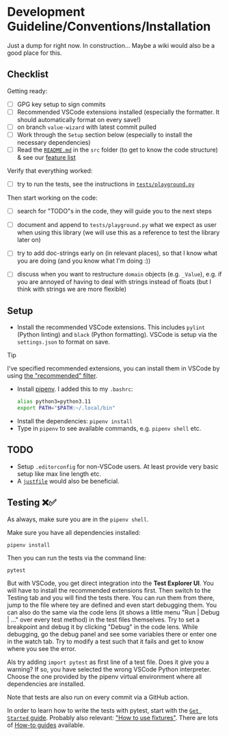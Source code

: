 # Development Guideline/Conventions/Installation

Just a dump for right now. In construction... Maybe a wiki would also be a good place for this.


## Checklist
Getting ready:
- [ ] GPG key setup to sign commits
- [ ] Recommended VSCode extensions installed (especially the formatter. It should automatically format on every save!)
- [ ] on branch `value-wizard` with latest commit pulled
- [ ] Work through the `Setup` section below (especially to install the necessary dependencies)
- [ ] Read the [`README.md`](https://github.com/paul019/ValueWizard/tree/value-wizard/src#code-structure) in the `src` folder (to get to know the code structure) & see our [feature list](https://github.com/paul019/ValueWizard/issues/16)

Verify that everything worked:
- [ ] try to run the tests, see the instructions in [`tests/playground.py`](./tests/playground.py)

Then start working on the code:
- [ ] search for "TODO"s in the code, they will guide you to the next steps
- [ ] document and append to `tests/playground.py` what we expect as user when using this library (we will use this as a reference to test the library later on)
- [ ] try to add doc-strings early on (in relevant places), so that I know what you are doing (and you know what I'm doing :))
- [ ] discuss when you want to restructure `domain` objects (e.g. `_Value`), e.g. if you are annoyed of having to deal with strings instead of floats (but I think with strings we are more flexible)


## Setup

- Install the recommended VSCode extensions. This includes `pylint` (Python linting) and `black` (Python formatting). VSCode is setup via the `settings.json` to format on save.

> [!Tip]
> I've specified recommended extensions, you can install them in VSCode by using [the "recommended" filter](https://code.visualstudio.com/docs/editor/extension-marketplace#_extensions-view-filter-and-commands).

- Install [pipenv](https://pipenv.pypa.io/en/latest/installation.html). I added this to my `.bashrc`:
  ```bash
  alias python3=python3.11
  export PATH="$PATH:~/.local/bin"
  ```
- Install the dependencies: `pipenv install`
- Type in `pipenv` to see available commands, e.g. `pipenv shell` etc.


## TODO
- Setup `.editorconfig` for non-VSCode users. At least provide very basic setup like max line length etc.
- A [`justfile`](https://github.com/casey/just) would also be beneficial.



## Testing ❌✅

As always, make sure you are in the `pipenv shell`.

Make sure you have all dependencies installed:

```
pipenv install
```

Then you can run the tests via the command line:

```
pytest
```

But with VSCode, you get direct integration into the **Test Explorer UI**. You will have to install the recommended extensions first. Then switch to the Testing tab and you will find the tests there. You can run them from there, jump to the file where tey are defined and even start debugging them. You can also do the same via the code lens (it shows a little menu "Run | Debug | ..." over every test method) in the test files themselves. Try to set a breakpoint and debug it by clicking "Debug" in the code lens. While debugging, go the debug panel and see some variables there or enter one in the watch tab. Try to modify a test such that it fails and get to know where you see the error.

Als try adding `import pytest` as first line of a test file. Does it give you a warning? If so, you have selected the wrong VSCode Python interpreter. Choose the one provided by the pipenv virtual environment where all dependencies are installed.

Note that tests are also run on every commit via a GitHub action.

In order to learn how to write the tests with pytest, start with the [`Get Started` guide](https://docs.pytest.org/en/8.0.x/getting-started.html#create-your-first-test). Probably also relevant: ["How to use fixtures"](https://docs.pytest.org/en/8.0.x/how-to/fixtures.html). There are lots of [How-to guides](https://docs.pytest.org/en/8.0.x/how-to/index.html) available.

